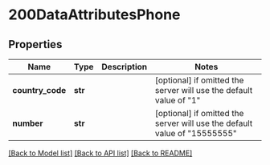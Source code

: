 # 200DataAttributesPhone


## Properties
Name | Type | Description | Notes
------------ | ------------- | ------------- | -------------
**country_code** | **str** |  | [optional]  if omitted the server will use the default value of "1"
**number** | **str** |  | [optional]  if omitted the server will use the default value of "15555555"

[[Back to Model list]](../README.md#documentation-for-models) [[Back to API list]](../README.md#documentation-for-api-endpoints) [[Back to README]](../README.md)


